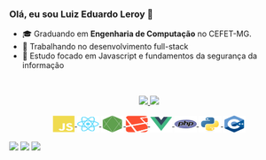 ### Olá, eu sou **Luiz Eduardo Leroy** 👋

- 🎓 Graduando em **Engenharia de Computação** no CEFET-MG.
- 🔭 Trabalhando no desenvolvimento full-stack
- 🌱 Estudo focado em Javascript e fundamentos da segurança da informação
##

<div align="center"><br>
  <a href="https://github.com/luizleroy01">
  <img height="180em" src="https://github-readme-stats.vercel.app/api?username=luizleroy01&show_icons=true&theme=midnight"/>
  <img height="180em" src="https://github-readme-stats.vercel.app/api/top-langs/?username=luizleroy01&layout=compact&langs_count=8&theme=midnight"/>
</div>

<div align="center" style="display: inline_block"><br>
  <img align="center"  height="30" width="40" src="https://raw.githubusercontent.com/devicons/devicon/master/icons/javascript/javascript-plain.svg">
  <img align="center"  height="30" width="40" src="https://raw.githubusercontent.com/devicons/devicon/master/icons/react/react-original.svg">
  <img align="center"  height="30" width="40" src="https://github.com/devicons/devicon/blob/master/icons/nodejs/nodejs-plain.svg">
  <img align="center"  height="30" width="40" src="https://github.com/devicons/devicon/blob/master/icons/laravel/laravel-plain.svg">
  <img align="center"  height="30" width="40" src="https://github.com/devicons/devicon/blob/master/icons/vuejs/vuejs-original.svg">
  <img align="center"  height="30" width="40" src="https://raw.githubusercontent.com/devicons/devicon/master/icons/php/php-original.svg">
  <img align="center"  height="30" width="40" src="https://raw.githubusercontent.com/devicons/devicon/master/icons/python/python-original.svg">
  <img align="center"  height="30" width="40" src="https://raw.githubusercontent.com/devicons/devicon/master/icons/cplusplus/cplusplus-original.svg">
</div>
<br>
<div> 
  <a href="https://www.linkedin.com/in/luiz-eduardo-leroy-89b579222/" target="_blank"><img src="https://img.shields.io/badge/-LinkedIn-%230077B5?style=for-the-badge&logo=linkedin&logoColor=white" target="_blank"></a> 
   <a href="https://wa.me/5531988318743" target="_blank"><img src="https://img.shields.io/badge/WhatsApp-25D366?style=for-the-badge&logo=whatsapp&logoColor=white" target="_blank"></a>
  <a href = "mailto:leroy291001@gmail.com"><img src="https://img.shields.io/badge/Gmail-D14836?style=for-the-badge&logo=gmail&logoColor=white" target="_blank"></a>
  
</div>

